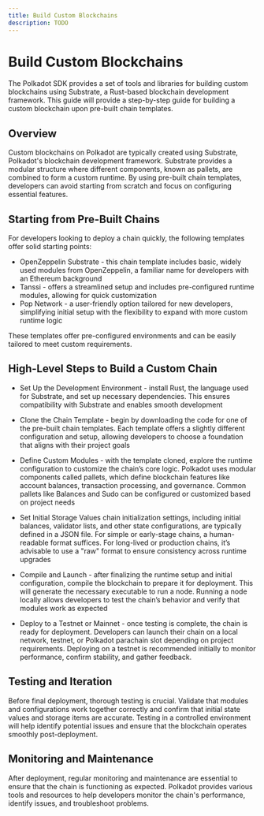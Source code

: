 ```yaml
---
title: Build Custom Blockchains
description: TODO
---
```


# Build Custom Blockchains

The Polkadot SDK provides a set of tools and libraries for building custom blockchains using Substrate, a Rust-based blockchain development framework. This guide will provide a step-by-step guide for building a custom blockchain upon pre-built chain templates.

## Overview

Custom blockchains on Polkadot are typically created using Substrate, Polkadot's blockchain development framework. Substrate provides a modular structure where different components, known as pallets, are combined to form a custom runtime. By using pre-built chain templates, developers can avoid starting from scratch and focus on configuring essential features.

## Starting from Pre-Built Chains

For developers looking to deploy a chain quickly, the following templates offer solid starting points:

- OpenZeppelin Substrate - this chain template includes basic, widely used modules from OpenZeppelin, a familiar name for developers with an Ethereum background
- Tanssi - offers a streamlined setup and includes pre-configured runtime modules, allowing for quick customization
- Pop Network - a user-friendly option tailored for new developers, simplifying initial setup with the flexibility to expand with more custom runtime logic

These templates offer pre-configured environments and can be easily tailored to meet custom requirements.

## High-Level Steps to Build a Custom Chain

- Set Up the Development Environment - install Rust, the language used for Substrate, and set up necessary dependencies. This ensures compatibility with Substrate and enables smooth development

- Clone the Chain Template - begin by downloading the code for one of the pre-built chain templates. Each template offers a slightly different configuration and setup, allowing developers to choose a foundation that aligns with their project goals

- Define Custom Modules - with the template cloned, explore the runtime configuration to customize the chain’s core logic. Polkadot uses modular components called pallets, which define blockchain features like account balances, transaction processing, and governance. Common pallets like Balances and Sudo can be configured or customized based on project needs

- Set Initial Storage Values chain initialization settings, including initial balances, validator lists, and other state configurations, are typically defined in a JSON file. For simple or early-stage chains, a human-readable format suffices. For long-lived or production chains, it’s advisable to use a "raw" format to ensure consistency across runtime upgrades

- Compile and Launch - after finalizing the runtime setup and initial configuration, compile the blockchain to prepare it for deployment. This will generate the necessary executable to run a node. Running a node locally allows developers to test the chain’s behavior and verify that modules work as expected

- Deploy to a Testnet or Mainnet - once testing is complete, the chain is ready for deployment. Developers can launch their chain on a local network, testnet, or Polkadot parachain slot depending on project requirements. Deploying on a testnet is recommended initially to monitor performance, confirm stability, and gather feedback.

## Testing and Iteration

Before final deployment, thorough testing is crucial. Validate that modules and configurations work together correctly and confirm that initial state values and storage items are accurate. Testing in a controlled environment will help identify potential issues and ensure that the blockchain operates smoothly post-deployment.

## Monitoring and Maintenance

After deployment, regular monitoring and maintenance are essential to ensure that the chain is functioning as expected. Polkadot provides various tools and resources to help developers monitor the chain's performance, identify issues, and troubleshoot problems.